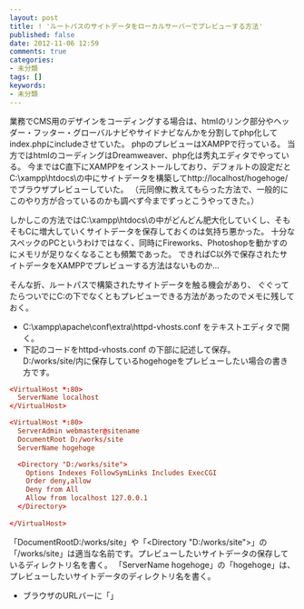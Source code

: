 ```yaml
---
layout: post
title: ! 'ルートパスのサイトデータをローカルサーバーでプレビューする方法'
published: false
date: 2012-11-06 12:59
comments: true
categories:
- 未分類
tags: []
keywords:
- 未分類
---
```

業務でCMS用のデザインをコーディングする場合は、htmlのリンク部分やヘッダー・フッター・グローバルナビやサイドナビなんかを分割してphp化してindex.phpにincludeさせていた。
phpのプレビューはXAMPPで行っている。
当方ではhtmlのコーディングはDreamweaver、php化は秀丸エディタでやっている。
今まではC直下にXAMPPをインストールしており、デフォルトの設定だとC:\xampp\htdocs\の中にサイトデータを構築してhttp://localhost/hogehoge/でブラウザプレビューしていた。
（元同僚に教えてもらった方法で、一般的にこのやり方が合っているのかも調べず今までずっとこうやってきた。）

しかしこの方法ではC:\xampp\htdocs\の中がどんどん肥大化していくし、そもそもCに増大していくサイトデータを保存しておくのは気持ち悪かった。
十分なスペックのPCというわけではなく、同時にFireworks、Photoshopを動かすのにメモリが足りなくなることも頻繁であった。
できればC以外で保存されたサイトデータをXAMPPでプレビューする方法はないものか…

そんな折、ルートパスで構築されたサイトデータを触る機会があり、 ぐぐってたらついでにC:の下でなくともプレビューできる方法があったのでメモに残しておく。

- C:\xampp\apache\conf\extra\httpd-vhosts.conf をテキストエディタで開く。  
- 下記のコードをhttpd-vhosts.conf の下部に記述して保存。  
D:/works/site/内に保存しているhogehogeをプレビューしたい場合の書き方です。

```conf
<VirtualHost *:80>
  ServerName localhost
</VirtualHost>

<VirtualHost *:80>
  ServerAdmin webmaster@sitename
  DocumentRoot D:/works/site
  ServerName hogehoge

  <Directory "D:/works/site">
    Options Indexes FollowSymLinks Includes ExecCGI
    Order deny,allow
    Deny from All
    Allow from localhost 127.0.0.1
  </Directory>
  
</VirtualHost>
```

「DocumentRootD:/works/site」や「&lt;Directory "D:/works/site"&gt;」の「/works/site」は適当な名前です。プレビューしたいサイトデータの保存しているディレクトリ名を書く。
「ServerName hogehoge」の「hogehoge」は、プレビューしたいサイトデータのディレクトリ名を書く。
- ブラウザのURLバーに「」